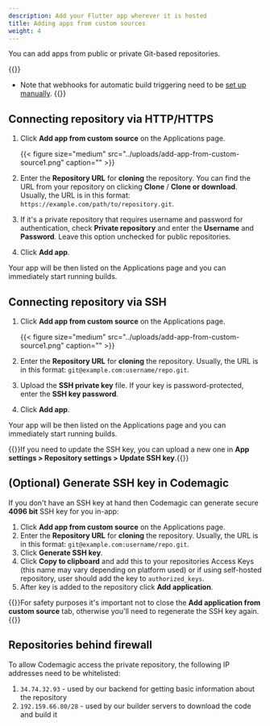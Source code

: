 ```yaml
---
description: Add your Flutter app wherever it is hosted
title: Adding apps from custom sources
weight: 4
---
```


You can add apps from public or private Git-based repositories. 

{{<notebox>}}
* Note that webhooks for automatic build triggering need to be [set up manually](../building/automatic-build-triggering/#webhooks).
{{</notebox>}}

## Connecting repository via HTTP/HTTPS

1. Click **Add app from custom source** on the Applications page.

    {{< figure size="medium" src="../uploads/add-app-from-custom-source1.png" caption="" >}}

2. Enter the **Repository URL** for **cloning** the repository. You can find the URL from your repository on clicking **Clone** / **Clone or download**. Usually, the URL is in this format: `https://example.com/path/to/repository.git`.
3. If it's a private repository that requires username and password for authentication, check **Private repository** and enter the **Username** and **Password**. Leave this option unchecked for public repositories.
4. Click **Add app**.

Your app will be then listed on the Applications page and you can immediately start running builds.

## Connecting repository via SSH

1. Click **Add app from custom source** on the Applications page.

    {{< figure size="medium" src="../uploads/add-app-from-custom-source1.png" caption="" >}}

2. Enter the **Repository URL** for **cloning** the repository. Usually, the URL is in this format: ` git@example.com:username/repo.git `.
3. Upload the **SSH private key** file. If your key is password-protected, enter the **SSH key password**.
4. Click **Add app**.

Your app will be then listed on the Applications page and you can immediately start running builds.

{{<notebox>}}If you need to update the SSH key, you can upload a new one in **App settings > Repository settings > Update SSH key**.{{</notebox>}}

## (Optional) Generate SSH key in Codemagic 
[comment]: <> (Not sure if the best way to put this here, maybe under connecting repository via SSH?)
If you don't have an SSH key at hand then Codemagic can generate secure **4096 bit** SSH key for you in-app:

1. Click **Add app from custom source** on the Applications page.
2. Enter the **Repository URL** for **cloning** the repository. Usually, the URL is in this format: ` git@example.com:username/repo.git `.
3. Click **Generate SSH key**.
4. Click **Copy to clipboard** and add this to your repositories Access Keys (this name may vary depending on platform used) or if using self-hosted repository, user should add the key to `authorized_keys`.
5. After key is added to the repository click **Add application**.

{{<notebox>}}For safety purposes it's important not to close the **Add application from custom source** tab, otherwise you'll need to regenerate the SSH key again.{{</notebox>}}



## Repositories behind firewall

To allow Codemagic access the private repository, the following IP addresses need to be whitelisted:

1. `34.74.32.93` - used by our backend for getting basic information about the repository
2. `192.159.66.80/28` - used by our builder servers to download the code and build it
